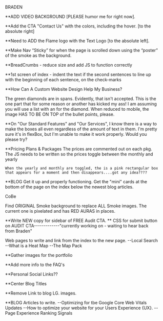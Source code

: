 BRADEN

**ADD VIDEO BACKGROUND [PLEASE humor me for right now].

**Add the CTA "Contact Us" with the colors, including the hover. [to the absolute right]

**Need to ADD the Flame logo with the Text Logo [to the absolute left].

**Make Nav “Sticky” for when the page is scrolled down using the “poster” of the smoke as the background.

**BreadCrumbs - reduce size and add JS to function correctly

**1st screen of index - indent the text if the second sentences to line up with the beginning of each sentence, on the check-marks

**How Can A Custom Website Design Help My Business?

The green diamonds are in spans. Evidently, that isn't accepted. This is the one part that for some reason or another has kicked my ass!  I am assuming you will use a list with an <i></i> for the diamond.  When reduced to mobile, the image HAS TO BE ON TOP of the bullet points, please.

**On "Our Standard Features" and "Our Services",  I know there is a way to make the boxes all even regardless of the amount of text in them.  I'm pretty sure it's in flexBox, but I'm unable to make it work properly.   Would you please try?

**Pricing Plans & Packages
     The prices are commented out on each pkg. The JS needs to be written so the prices toggle between the monthly and yearly

    When the yearly and monthly are toggled, the is a pink rectangular box that appears for a moment and then disappears....got any idea????

**BLOG
    Get it up and properly functioning. 
    Get the "mini" cards at the bottom of the page on the index below the newest blog articles.




CoBe

Find ORIGINAL Smoke background to replace ALL Smoke images. The current one is pixelated and has RED AURAS in places.

**Write NEW copy for sidebar of FREE Audit CTA.
** CSS for submit button on AUDIT CTA-------------"currently working on - waiting to hear back from Braden"


Web pages to write and link from the index to the new page.
 --Local Search
 --What is a Heat Map 
 --The Map Pack


**Gather images for the portfolio

**Add more info to the FAQ's

**Personal Social Links??

**Center Blog Titles

**Remove Link to blog  LG.  images.

**BLOG Articles to write.
    --Optimizing for tbe Google Core Web Vitals Updates
    --How to optimize your website for your Users Experience {UX}.
    --Page Experience Ranking Signals